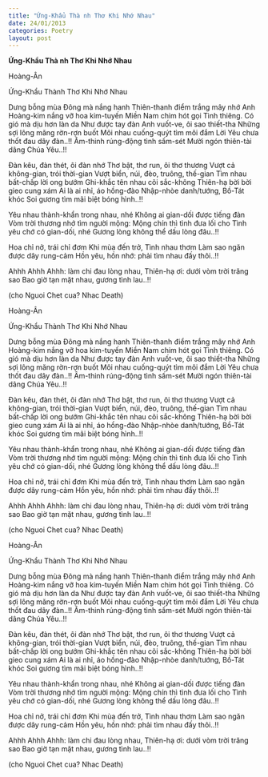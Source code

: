 ```yaml
---
title: "Ứng-Khẩu Thà nh Thơ Khi Nhớ Nhau"
date: 24/01/2013
categories: Poetry
layout: post
---
```


**Ứng-Khẩu Thà nh Thơ Khi Nhớ Nhau**

Hoàng-Ân

Ứng-Khẩu Thành Thơ Khi Nhớ Nhau


Dưng bỗng mùa Đông mà nắng hanh
Thiên-thanh điểm trắng mây nhớ Anh
Hoàng-kim nắng vỡ hoa kim-tuyến
Miền Nam chim hót gọi Tình thiêng.
Có gió mà dịu hơn làn da
Như được tay đàn Anh vuốt-ve, ôi sao thiết-tha
Những sợi lông măng rờn-rợn buốt
Môi nhau cuống-quýt tìm môi đắm
Lời Yêu chưa thốt đau dây đàn..!!
Âm-thinh rúng-động tình sấm-sét
Mười ngón thiên-tài dâng Chúa Yêu..!!

Đàn kêu, đàn thét, ôi đàn nhớ
Thơ bật, thơ run, ôi thơ thương
Vượt cả không-gian, trói thời-gian
Vượt biển, núi, đèo, truông, thế-gian
Tìm nhau bất-chấp lời o­ng bướm
Ghi-khắc tên nhau cõi sắc-không
Thiên-hạ bời bời gieo cung xám
Ai là ai nhỉ, áo hồng-đào
Nhập-nhòe danh/tướng, Bồ-Tát khóc
Soi gương tìm mãi biệt bóng hình..!!

Yêu nhau thành-khẩn trong nhau, nhé
Không ai gian-dối được tiếng đàn
Vòm trời thương nhớ tìm người mộng:
Mộng chín thì tình đưa lối cho
Tình yêu chớ có gian-dối, nhé
Gương lòng không thể dấu lòng đâu..!!

Hoa chỉ nở, trái chỉ đơm
Khi mùa đến trở, Tình nhau thơm
Làm sao ngăn được dây rung-cảm
Hồn yêu, hồn nhớ: phải tìm nhau
đấy thôi..!!

Ahhh Ahhh Ahhh: làm chi đau lòng nhau,
Thiên-hạ ơi: dưới vòm trời trăng sao
Bao giờ tạn mặt nhau, gương tình lau..!!


(cho Nguoi Chet cua? Nhac Death)

Hoàng-Ân

Ứng-Khẩu Thành Thơ Khi Nhớ Nhau


Dưng bỗng mùa Đông mà nắng hanh
Thiên-thanh điểm trắng mây nhớ Anh
Hoàng-kim nắng vỡ hoa kim-tuyến
Miền Nam chim hót gọi Tình thiêng.
Có gió mà dịu hơn làn da
Như được tay đàn Anh vuốt-ve, ôi sao thiết-tha
Những sợi lông măng rờn-rợn buốt
Môi nhau cuống-quýt tìm môi đắm
Lời Yêu chưa thốt đau dây đàn..!!
Âm-thinh rúng-động tình sấm-sét
Mười ngón thiên-tài dâng Chúa Yêu..!!

Đàn kêu, đàn thét, ôi đàn nhớ
Thơ bật, thơ run, ôi thơ thương
Vượt cả không-gian, trói thời-gian
Vượt biển, núi, đèo, truông, thế-gian
Tìm nhau bất-chấp lời o­ng bướm
Ghi-khắc tên nhau cõi sắc-không
Thiên-hạ bời bời gieo cung xám
Ai là ai nhỉ, áo hồng-đào
Nhập-nhòe danh/tướng, Bồ-Tát khóc
Soi gương tìm mãi biệt bóng hình..!!

Yêu nhau thành-khẩn trong nhau, nhé
Không ai gian-dối được tiếng đàn
Vòm trời thương nhớ tìm người mộng:
Mộng chín thì tình đưa lối cho
Tình yêu chớ có gian-dối, nhé
Gương lòng không thể dấu lòng đâu..!!

Hoa chỉ nở, trái chỉ đơm
Khi mùa đến trở, Tình nhau thơm
Làm sao ngăn được dây rung-cảm
Hồn yêu, hồn nhớ: phải tìm nhau
đấy thôi..!!

Ahhh Ahhh Ahhh: làm chi đau lòng nhau,
Thiên-hạ ơi: dưới vòm trời trăng sao
Bao giờ tạn mặt nhau, gương tình lau..!!


(cho Nguoi Chet cua? Nhac Death)

Hoàng-Ân

Ứng-Khẩu Thành Thơ Khi Nhớ Nhau


Dưng bỗng mùa Đông mà nắng hanh
Thiên-thanh điểm trắng mây nhớ Anh
Hoàng-kim nắng vỡ hoa kim-tuyến
Miền Nam chim hót gọi Tình thiêng.
Có gió mà dịu hơn làn da
Như được tay đàn Anh vuốt-ve, ôi sao thiết-tha
Những sợi lông măng rờn-rợn buốt
Môi nhau cuống-quýt tìm môi đắm
Lời Yêu chưa thốt đau dây đàn..!!
Âm-thinh rúng-động tình sấm-sét
Mười ngón thiên-tài dâng Chúa Yêu..!!

Đàn kêu, đàn thét, ôi đàn nhớ
Thơ bật, thơ run, ôi thơ thương
Vượt cả không-gian, trói thời-gian
Vượt biển, núi, đèo, truông, thế-gian
Tìm nhau bất-chấp lời o­ng bướm
Ghi-khắc tên nhau cõi sắc-không
Thiên-hạ bời bời gieo cung xám
Ai là ai nhỉ, áo hồng-đào
Nhập-nhòe danh/tướng, Bồ-Tát khóc
Soi gương tìm mãi biệt bóng hình..!!

Yêu nhau thành-khẩn trong nhau, nhé
Không ai gian-dối được tiếng đàn
Vòm trời thương nhớ tìm người mộng:
Mộng chín thì tình đưa lối cho
Tình yêu chớ có gian-dối, nhé
Gương lòng không thể dấu lòng đâu..!!

Hoa chỉ nở, trái chỉ đơm
Khi mùa đến trở, Tình nhau thơm
Làm sao ngăn được dây rung-cảm
Hồn yêu, hồn nhớ: phải tìm nhau
đấy thôi..!!

Ahhh Ahhh Ahhh: làm chi đau lòng nhau,
Thiên-hạ ơi: dưới vòm trời trăng sao
Bao giờ tạn mặt nhau, gương tình lau..!!


(cho Nguoi Chet cua? Nhac Death)
